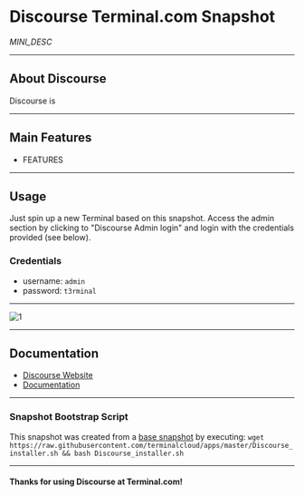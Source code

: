 # **Discourse** Terminal.com Snapshot

*MINI_DESC*

---

## About Discourse

Discourse is

---

## Main Features

- FEATURES

---

## Usage

Just spin up a new Terminal based on this snapshot. Access the admin section by clicking to "Discourse Admin login" and login with the credentials provided (see below).

### Credentials

- username: `admin`
- password: `t3rminal`

---

![1](IMAGE_URL)

---

## Documentation

- [Discourse Website]()
- [Documentation]()

---

### Snapshot Bootstrap Script

This snapshot was created from a [base snapshot](https://www.terminal.com/tiny/FzpHiTXG1K) by executing:
`wget https://raw.githubusercontent.com/terminalcloud/apps/master/Discourse_installer.sh && bash Discourse_installer.sh`

---

#### Thanks for using Discourse at Terminal.com!
